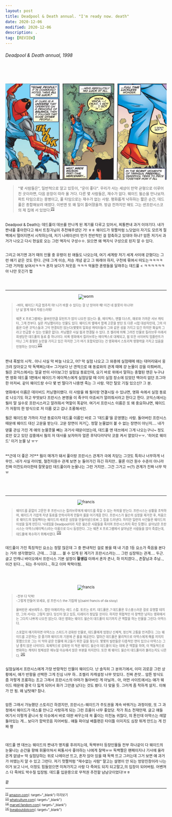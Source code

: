 ```yaml
---
layout: post
title: Deadpool & Death annual. "I'm ready now. death"
date: 2020-12-06
modified: 2020-12-06
description: .
tag: [REVIEW]
---
```


###### Deadpool & Death annual, 1998

<br/><br/>
<p align="center"><img src="https://github.com/iwdstry/yeieje/blob/master/_pstimg/read1.jpg?raw=true" alt="read1"></p>


> <small> "몇 사람들은", 일반적으로 알고 있듯이, "운이 좋다". 우리가 사는 세상이 만약 균형으로 이루어진 곳이라면, 다음 문장이 따라 올 거다. 다른 몇 사람들은, 재수가 없다. 웨이드 윌슨을 만나보자. 파트 타임으로는 용병이고, 풀 타임으로는 재수가 없는 사람. 평화롭게 낙하하는 짧은 순간, 데드풀은 종합해보려 애썼다. 이번엔 또 왜 일이 틀어졌을까. 방금 전까지만 해도 그는 샌프란시스코의 제 집에 서 있었다.<sup id="1">[[1]](#1-ref)</sup>


<br/>Deadpool & Death는 데드풀이 데쓰를 
만나게 된 계기를 다루고 있어서, 찌통짠내 과거 이야기다.
내가 짠내풀 좋아한다고 해서 트칭긔님이 추천해주셨던 거! 
ㅎㅎ 웨이드가 윗짤처럼 느닷없이 자기도 모르게 절벽에서 
떨어지면서 시작하는데, 저기 나레이션이 먼가 전반적인 걸 함축하고 있대야 하나?
암튼 저기서 과거가 나오고 다시 현실로 오는 그런 액자식 구성ㅇㅇ. 
읽으면 왜 액자식 구성으로 된지 알 수 있다.

<br/>그리고 여기엔 과거 때의 인물 중 유령이 된 애들도 나오는데, 여기 세계랑 저기 세계 
사이에 갇혔다는 그런 얘기 같은 것도 한다. 근데 그게 이승, 
저승 개념 같고 그 뭐래야 하지, 구천에 묶여서 
떠도는ㅋㅋㅋㅋ 그런 거처럼 보여서ㅋㅋㅋ 혼자 보다가 쳐웃음 ㅋㅋㅋ 억울한 혼령들을 달래주는 데드풀 < ㅋㅋㅋㅋㅋㅋ 아 나만 웃긴가 쩝

<br/><br/>
* * * 
<p align="center"><img src="https://cdn3.whatculture.com/images/2016/02/Deadpool-Worm.jpg" alt="worm"></p>

> <small> -버텨, 웨이드! 지금 멈추지 마! 니가 바꿀 수 있다는 걸 넌 믿어야 해! 이건 네 잘못이 아니야! <br/>난 널 알게 돼서 자랑스러워!<br/><br/>
> 웨폰 X 프로그램에는 울버린만큼 뮤턴트가 많이 나오진 않는다: 풀, 에이젝스, 엔젤 더스트, 매로와 가까운 서브 캐릭터, 그게 전부다. 실은 커닝햄이라는 인물도 있다. 웨이드의 옆에서 함께 고문을 받던 또 다른 시험 대상자인데, 그의 이름은 다른 코믹스들과 그닥 연결되진 않는다(몇몇의 일회성 캐릭터들이 그와 같은 성을 가지고 있긴 하지만 확실히 그라고 언급할 수 있는 인물은 없다). 커닝햄은 사실 웜과 연결될 수 있다. 조 켈리에 의해 그려진 인물로 킬러브루 아래서 희생당한 데드풀의 동료 중 하나이다. 비록 영화에서 킬러브루는 에이젝스로 대체되고, 웜 또한 사이버틱 임플란트가 아닌 그저 충혈된 눈만을 가지고 있긴 하지만 그가 여기 포함되었다는 건 영화에서 스토리적 영향력을 가지고 있음을 인정하는 것이다.</small><sup id="2">[[2]](#2-ref)</sup> 


<br/>
짠내 폭발의 시작.. 아니 사실 막 바늘 나오고, 어? 막 실험 나오고 그 와중에 실험때메 애는 대머리돼서 웅크려 앉아갖고 막 독백쩌는데ㅠ 그거보다 난 갠적으로 얘 동료와의 관계 때메 걍 눈물이 강을 이뤄버려., 

<br/>
웜은 코믹스에서는 얼굴 반이 사이보그인 실험실 동료인데, 
요기 바로 위에서 말하는 충혈된 맨은 누구냐면 영화 데드풀 1편에서 웨이드가 에이잭스에게 실험당할 때 이미 실험 장소에 있었던 맥아리 없던 조그마한 아저씨. 같이 웨이드랑 수다 몇 번 떨다가 나중엔 죽는 그 사람. 약간 탈모 기질 있으신? 그 분. 

영화에서 이름은 데이비드 커닝햄이랬다. 이 사람을 왜 웜이랑 연결시킬 수 있냐면, 영화 속에서 실험 동료로 나오기도 하고 무엇보다 프란시스 본명을 이 죡구미 아죠씨가 알려줘서라고 한다고 한다. 코믹스에서는 웜이 말 실수로 프란시스라고 알려줘서 역할이 똑같아. 여기서 프란시스 이름은 또 왜 중요하냐면, 웨이드가 저항의 한 방식으로 저 이름 갖고 겁나 조롱해서인. 

웜은 웨이드랑 가까이 지낸 동료이자 데드풀 이름인 바로 그 '데드풀'을 운영했는 사람. 
돌아버린 프란시스 때문에 웨이드 대신 고문을 받는다. 고문 장면이 저거👆. 정말 눈물없이 볼 수 없는 장면이 아닌지.... 
내가 덷풀 관심 가진 게 얘의 눈물콧물 빼는 과거사 때문이었는데, 데드풀 앤 데쓰에서 그게 나오는구나~ 정도로만 갖고 있던 감흥에서 웜의 저 대사를 보자마자 얼른 후닥다라닥닥 코쏠 켜서 열었다ㅜㅜ. '히어로 웨이드' 이거 눈물 낭 ㅠㅜ

<br/>
**근데 더 좋은 거?** 웜이 매개가 돼서 풀이랑 프란시스 관계가 극에 치닫는 그것도 특히나 너무하게 너무인.. 
내가 사실 라이벌, 철천지원수 관계 보면 눈 돌아가긴 하긴 하지만.. 
물론 이건 원수 수준이 아니라 진짜 미친도라이한테 잘못걸린 데드풀이라 눈물나는 그런 거지만.. 
그건 그거고 ㅠ(?) 관계가 진짜 너무 막 ㅠ 


<br/><br/><br/>
* * *
<p align="center"><img src="https://vignette.wikia.nocookie.net/marveldatabase/images/c/cd/Francis_Fanny_%28Earth-616%29_from_Deadpool_vs._Thanos_Vol_1_1_001.jpg/revision/latest/scale-to-width-down/343?cb=20170126040425" alt="francis" width="300"></p>

> <small>웨이드를 끝없이 고문한 후 프란시스는 킬러브루에게 웨이드를 죽일 수 있는 허락을 받는다. 프란시스는 상황을 조작하여, 웨이드가 가깝게 지낸 동료를 안락사하게 만들어 룰을 어기게끔 한다. 프란시스가 윌슨의 심장을 제거한 후, 처음으로 웨이드의 힐링팩터는 웨이드의 새로운 심장을 만들어냄으로써 그 힘을 드러낸다. 하지만 일련의 사건들은 웨이드의 이성을 잃게 만든다. 닉네임을 Deadpool이라 지은 윌슨은 사람들을 죽이며 프란시스까지 죽인 듯했다. 살아남은 프란시스는 아약스(에이젝스)라는 이름으로 다시 등장한다. 그는 웨폰 X 프로그램에서 살아남은 사람들을 많이 죽였는데, 데드풀에 복수하기 위해서였다. </small><sup id="3">[[3]](#3-ref)</sup>

<br/>데드풀이 가진 특징적인 요소는 정말 많은데 그 중 
짠내적인 걸로 봤을 때 내 기준 1등 요소가 죽음을 본다는 거라 생각했었다. 근데.... 
그걸..... 볼 수 있게 된 계기가 프란시스라는.... 그런 심장뛰는 관계.... 두근. 글고 언캐니 바이오에서 프란시스 기본 
설정이 **잘생김** 이래서 혼자 존나, 하 미치겠다.., 
존잘남과 추남.., 이건 된다..., 되는 주식이다.., 하고 이마 팍팍이됨. 

<br/>
<br/>
<p align="center"><img src="https://www.liveabout.com/thmb/swFjBIlpa7cffoErIk6Y9rqTUiM=/900x0/filters:no_upscale():max_bytes(150000):strip_icc():format(webp)/DeadpoolandAjaxbySteveHarrisReggieJonesandChrisSotomayor-56a5420e3df78cf772875ac2.jpg" alt="francis"></p>

> <small> -전부 다 닥쳐!
<br/> -그렇게 만들어 보세요, 성 프란시스 the 기집애 님(saint francis of da sissy)<br/>
<br/>울버린은 세브레투스. 캡틴 아메리카는 레드 스컬. 토르는 로키. 데드풀은..?
데드풀은 우스꽝스러운 걸로 유명할 테지만, 그의 서사는 그렇지 않다. 
당신이 알고 있듯, 티레이가 정답일 것이다. 하지만 위협적인 이 창백한 남자는 영화에서는 그다지 나쁘게 나오진 않는다. 대신 영화는 웨이드 윌슨이 데드풀이 되기까지 큰 역할을 하는 인물을 그린다: 아약스다.
<br/><br/>스포없이 얘기하자면 아약스는 스피드가 강화된 인물로, 데드풀에게 엄청난 신체적, 정신적 고통을 안겨준다. 
그는 웨이드를 고문하는 걸 즐기며 웨이드의 기원에 큰 롤을 제공한다. 
얼마간 데드풀은 물리적으로 아약스에게 해를 끼치지 못했으므로 그는 이 악마 같은 인물에 파고들기 위한 길을 찾는다.
몇몇의 빌런들은 다층적인 면이 있으나 아약스는 그냥 좋지 않은 녀석이다. 
육체적으로 강화된 이 적은 웨이드 윌슨이 데드풀이 되는 데에 큰 역할을 하며, 이 역동적으로 변화하는 캐릭터 정체성은 애뉴얼 이슈에서 많은 부분을 차지한다. 또한 왜 웨이드 윌슨이 데드풀이라 불리는지도 나온다. </small><sup id="4">[[4]](#4-ref)</sup>

<br/> 실험실에서 프란시스에게 가장 반항적인 인물이 웨이드다. 난 솔직히
그 분위기에서, 이미 괴로운 그런 상황에서, 얘가 반항을 선택한 그게 진심 너무 하.. 조켈리 자캐설정 너무 맛있다.. 진짜 존맛...
암튼 방식도 좀 저렇게 조롱하는 조고 그래서 프란시스의 야마가 
돌아버린 게 아닐까.. 아, 어떤 사이트에서는 얘가 웨이드 때문에 결국 다 잃게 되어서 화가 그만큼 났다는 것도 봤다. 다 맞을 듯. 그러게 좀 착하게 살지.. 이해가 안 됨. 왜 남탓해? 참나. 

<br/>암튼 그래서 가능했던 스토리긴 하겠지만, 프란시스-웨이드가 주도권을 계속 바꿔가는 과정이랑, 
또 그 과정에서 웨이드가 데스를 만나고 사랑하게 되는 그런 흐름이 너무 좋았당. 작가 최소 천재만재. 글고 얘들 여기서 이렇게 끝나서 뒷 이슈에서 바로 대판 싸우는데 꼭 풀이는 미친놈 귀찮다, 의 톤인데 아약스는 레알 돌아있는 게... 보다가 함박웃음 지어버림.. 얘들 파이널 배틀편은 타이틀 이미지도 심장 뛰게 만드는 게 진짜 짱

<br/><br/>
데드풀 앤 데쓰는 웨이드의 짠내가 명치를 후려치는데, 독백부터 등장인물들 전부 하나같이 다 웨이드의 눈물나는 순간을 향해 휘몰아쳐서 찌통서사 좋아하는 나에게 찰떡ㅠㅠ 
독백짤은 팬페이지나 기사에 올라온게 없냄ㅠ 막 실험당하는 위로 나레이션 뜨고, 혼자 앉아 있을 때 독백 뜨고 그러는데 그거 보면 얘 과거가 어땠는지 알 수 있고 그런다. 저기 첫짤처럼 "재수없는 사람" 말고는 설명이 안 되는 엉망진창이라 나는 이거 보고 나서, 이정도 힘들었으면 미쳐가지고 사람 다 죽여도 되지 되고말고,의 입장이 되어버림. 어벤져스 다 죽여도 박수칠 입장됨. 데드풀 입문용으로 무적권 추천할 냠냠긋이었다!ㅎㅎ
<br/>
<br/>
끝
<br/>

* * * 
<small id="1-ref"><sup>[[1]](#1)</sup> [amazon.com](https://www.amazon.com/Deadpool-Death-Annual-1997-2002-ebook/dp/B00ZMVL8XU/ref=sr_1_1?dchild=1&keywords=deadpool+and+death+annual&qid=1607313670&sr=8-1){: target="_blank"} 미리보기</small><br/>
<small id="2-ref"><sup>[[2]](#2)</sup> [whatculture.com](https://whatculture.com/film/deadpool-10-obscure-references-you-probably-missed?page=8){: target="_blank"} </small> <br/>
<small id="3-ref"><sup>[[3]](#3)</sup> [marvel.fandom.com](https://marvel.fandom.com/wiki/Francis_Fanny_(Earth-616)){: target="_blank"} </small> <br/>
<small id="4-ref"><sup>[[4]](#4)</sup> [liveaboutdotcom](https://www.liveabout.com/deadpool-comics-to-read-before-seeing-movie-2308558){: target="_blank"} </small> <br/>
<br/><br/>
